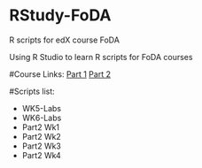 # RStudy-FoDA
R scripts for edX course FoDA

Using R Studio to learn R scripts for FoDA courses

#Course Links:
[Part 1](https://courses.edx.org/courses/course-v1:UTAustinX+UT.7.11x+2T2017/course/)
[Part 2](https://courses.edx.org/courses/course-v1:UTAustinX+UT.7.21x+2T2017/course/)

#Scripts list:
- WK5-Labs
- WK6-Labs
- Part2 Wk1
- Part2 Wk2
- Part2 Wk3
- Part2 Wk4